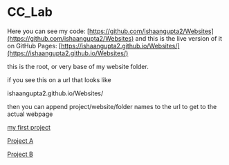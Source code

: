 # CC_Lab

Here you can see my code: [https://github.com/ishaangupta2/Websites](https://github.com/ishaangupta2/Websites) and this is the live version of it on GitHub Pages: [https://ishaangupta2.github.io/Websites/](https://ishaangupta2.github.io/Websites/)

this is the root, or very base of my website folder. 

if you see this on a url that looks like 

ishaangupta2.github.io/Websites/

then you can append project/website/folder names to the url to get
to the actual webpage

[my first project](my-first-website)

[Project A](templateP5)

[Project B](project-b-final)
